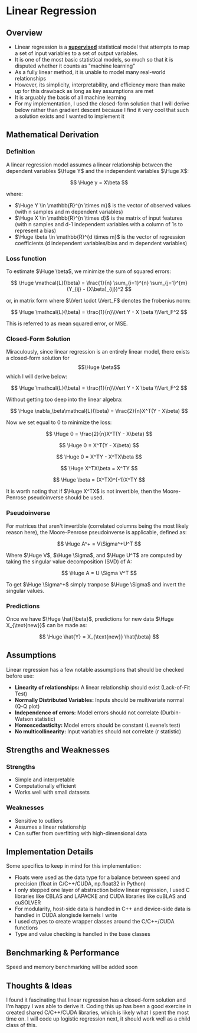 # Linear Regression  

## Overview  
- Linear regression is a <ins>**supervised**</ins> statistical model that attempts to map a set of input variables to a set of output variables.
- It is one of the most basic statistical models, so much so that it is disputed whether it counts as "machine learning"
- As a fully linear method, it is unable to model many real-world relationships
- However, its simplicity, interpretability, and efficiency more than make up for this drawback as long as key assumptions are met
- It is arguably the basis of all machine learning
- For my implementation, I used the closed-form solution that I will derive below rather than gradient descent because I find it very cool that such a solution exists and I wanted to implement it

## Mathematical Derivation

### Definition
A linear regression model assumes a linear relationship between the dependent variables $\Huge Y$ and the independent variables $\Huge X$:

$$
\Huge y = X\beta
$$

where:
- $\Huge Y \in \mathbb{R}^{n \times m}$ is the vector of observed values (with n samples and m dependent variables)
- $\Huge X \in \mathbb{R}^{n \times d}$ is the matrix of input features (with n samples and d-1 independent variables with a column of 1s to represent a bias)
- $\Huge \beta \in \mathbb{R}^{d \times m}$ is the vector of regression coefficients (d independent variables/bias and m dependent variables)

### Loss function
To estimate $\Huge \beta$, we minimize the sum of squared errors:

$$
\Huge \mathcal{L}(\beta) = \frac{1}{n} \sum_{i=1}^{n} \sum_{j=1}^{m} (Y_{ij} - (X\beta)_{ij})^2
$$

or, in matrix form where $\\Vert \cdot \\Vert_F$ denotes the frobenius norm:

$$
\Huge \mathcal{L}(\beta) = \frac{1}{n}\\Vert Y - X \beta \\Vert_F^2
$$

This is referred to as mean squared error, or MSE.

### Closed-Form Solution
Miraculously, since linear regression is an entirely linear model, there exists a closed-form solution for $$\Huge \beta$$ which I will derive below:  

$$
\Huge \mathcal{L}(\beta) = \frac{1}{n}\\Vert Y - X \beta \\Vert_F^2  
$$

Without getting too deep into the linear algebra:

$$
\Huge \nabla_\beta\mathcal{L}(\beta) = \frac{2}{n}X^T(Y - X\beta)
$$

Now we set equal to 0 to minimize the loss:

$$
\Huge 0 = \frac{2}{n}X^T(Y - X\beta)
$$

$$
\Huge 0 = X^T(Y - X\beta)
$$

$$
\Huge 0 = X^TY - X^TX\beta
$$

$$
\Huge X^TX\beta = X^TY
$$

$$
\Huge \beta = (X^TX)^{-1}X^TY
$$

It is worth noting that if $\Huge X^TX$ is not invertible, then the Moore-Penrose pseudoinverse should be used.

### Pseudoinverse
For matrices that aren't invertible (correlated columns being the most likely reason here), the Moore-Penrose pseudoinverse is applicable, defined as:

$$
\Huge A^+ = V\Sigma^+U^T
$$

Where $\Huge V$, $\Huge \Sigma$, and $\Huge U^T$ are computed by taking the singular value decomposition (SVD) of A:

$$
\Huge A = U \Sigma V^T
$$

To get $\Huge \Sigma^+$ simply tranpose $\Huge \Sigma$ and invert the singular values.

### Predictions
Once we have $\Huge \hat{\beta}$, predictions for new data $\Huge X_{\text{new}}$ can be made as:

$$
\Huge \hat{Y} = X_{\text{new}} \hat{\beta}
$$

## Assumptions  
Linear regression has a few notable assumptions that should be checked before use:
- **Linearity of relationships:** A linear relationship should exist (Lack-of-Fit Test)
- **Normally Distributed Variables:** Inputs should be multivariate normal (Q-Q plot)
- **Independence of errors:** Model errors should not correlate (Durbin-Watson statistic)
- **Homoscedasticity:** Model errors should be constant (Levene’s test)
- **No multicollinearity:** Input variables should not correlate (r statistic)

## Strengths and Weaknesses  
### Strengths  
- Simple and interpretable  
- Computationally efficient  
- Works well with small datasets

### Weaknesses  
- Sensitive to outliers  
- Assumes a linear relationship  
- Can suffer from overfitting with high-dimensional data  

## Implementation Details  
Some specifics to keep in mind for this implementation:
- Floats were used as the data type for a balance between speed and precision (float in C/C++/CUDA, np.float32 in Python)
- I only stepped one layer of abstraction below linear regression, I used C libraries like CBLAS and LAPACKE and CUDA libraries like cuBLAS and cuSOLVER
- For modularity, host-side data is handled in C++ and device-side data is handled in CUDA alongisde kernels I write
- I used ctypes to create wrapper classes around the C/C++/CUDA functions
- Type and value checking is handled in the base classes

## Benchmarking & Performance  
Speed and memory benchmarking will be added soon

## Thoughts & Ideas  
I found it fascinating that linear regression has a closed-form solution and I'm happy I was able to derive it.
Coding this up has been a good exercise in created shared C/C++/CUDA libraries, which is likely what I spent the most time on.
I will code up logistic regression next, it should work well as a child class of this.
